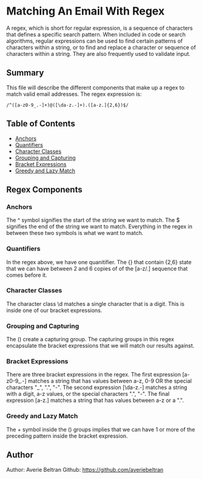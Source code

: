 # Matching An Email With Regex

A regex, which is short for regular expression, is a sequence of characters that defines a specific search pattern. When included in code or search algorithms, regular expressions can be used to find certain patterns of characters within a string, or to find and replace a character or sequence of characters within a string. They are also frequently used to validate input.

## Summary

This file will describe the different components that make up a regex to match valid email addresses. The regex expression is: <pre><code>/^([a-z0-9_\.-]+)@([\da-z\.-]+)\.([a-z\.]{2,6})$/</code></pre>

## Table of Contents

- [Anchors](#anchors)
- [Quantifiers](#quantifiers)
- [Character Classes](#character-classes)
- [Grouping and Capturing](#grouping-and-capturing)
- [Bracket Expressions](#bracket-expressions)
- [Greedy and Lazy Match](#greedy-and-lazy-match)

## Regex Components

### Anchors

The ^ symbol signifies the start of the string we want to match. The $ signifies the end of the string we want to match. Everything in the regex in between these two symbols is what we want to match.

### Quantifiers

In the regex above, we have one quanitifier. The {} that contain {2,6} state that we can have between 2 and 6 copies of of the [a-z/.] sequence that comes before it.

### Character Classes

The character class \d matches a single character that is a digit. This is inside one of our bracket expressions.

### Grouping and Capturing

The () create a capturing group. The capturing groups in this regex encapsulate the bracket expressions that we will match our results against.

### Bracket Expressions

There are three bracket expressions in the regex. The first expression [a-z0-9_\.-] matches a string that has values between a-z, 0-9 OR the special characters "_", ".", "-". The second expression [\da-z\.-] matches a string with a digit, a-z values, or the special characters ".", "-". The final expression [a-z\.] matches a string that has values between a-z or a ".".

### Greedy and Lazy Match

The + symbol inside the () groups implies that we can have 1 or more of the preceding pattern inside the bracket expression.

## Author

Author: Averie Beltran
Github: https://github.com/averiebeltran
